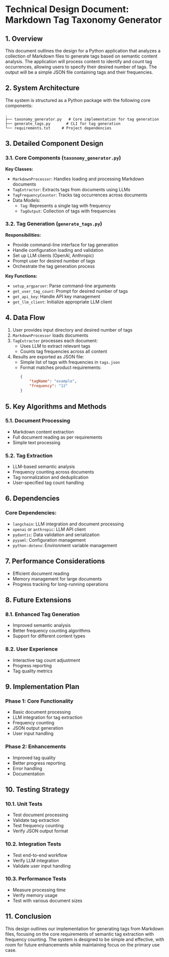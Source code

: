 # Technical Design Document: Markdown Tag Taxonomy Generator

## 1. Overview

This document outlines the design for a Python application that analyzes a collection of Markdown files to generate tags based on semantic content analysis. The application will process content to identify and count tag occurrences, allowing users to specify their desired number of tags. The output will be a simple JSON file containing tags and their frequencies.

## 2. System Architecture

The system is structured as a Python package with the following core components:

```
.
├── taxonomy_generator.py   # Core implementation for tag generation
├── generate_tags.py       # CLI for tag generation
└── requirements.txt     # Project dependencies
```

## 3. Detailed Component Design

### 3.1. Core Components (`taxonomy_generator.py`)

**Key Classes:**
- `MarkdownProcessor`: Handles loading and processing Markdown documents
- `TagExtractor`: Extracts tags from documents using LLMs
- `TagFrequencyCounter`: Tracks tag occurrences across documents
- Data Models:
  - `Tag`: Represents a single tag with frequency
  - `TagOutput`: Collection of tags with frequencies

### 3.2. Tag Generation (`generate_tags.py`)

**Responsibilities:**
- Provide command-line interface for tag generation
- Handle configuration loading and validation
- Set up LLM clients (OpenAI, Anthropic)
- Prompt user for desired number of tags
- Orchestrate the tag generation process

**Key Functions:**
- `setup_argparser`: Parse command-line arguments
- `get_user_tag_count`: Prompt for desired number of tags
- `get_api_key`: Handle API key management
- `get_llm_client`: Initialize appropriate LLM client

## 4. Data Flow

1. User provides input directory and desired number of tags
2. `MarkdownProcessor` loads documents
3. `TagExtractor` processes each document:
   - Uses LLM to extract relevant tags
   - Counts tag frequencies across all content
4. Results are exported as JSON file:
   - Simple list of tags with frequencies in `tags.json`
   - Format matches product requirements:
     ```json
     {
         "tagName": "example",
         "frequency": "12"
     }
     ```

## 5. Key Algorithms and Methods

### 5.1. Document Processing
- Markdown content extraction
- Full document reading as per requirements
- Simple text processing

### 5.2. Tag Extraction
- LLM-based semantic analysis
- Frequency counting across documents
- Tag normalization and deduplication
- User-specified tag count handling

## 6. Dependencies

### Core Dependencies:
- `langchain`: LLM integration and document processing
- `openai` or `anthropic`: LLM API client
- `pydantic`: Data validation and serialization
- `pyyaml`: Configuration management
- `python-dotenv`: Environment variable management

## 7. Performance Considerations

- Efficient document reading
- Memory management for large documents
- Progress tracking for long-running operations

## 8. Future Extensions

### 8.1. Enhanced Tag Generation
- Improved semantic analysis
- Better frequency counting algorithms
- Support for different content types

### 8.2. User Experience
- Interactive tag count adjustment
- Progress reporting
- Tag quality metrics

## 9. Implementation Plan

### Phase 1: Core Functionality
- Basic document processing
- LLM integration for tag extraction
- Frequency counting
- JSON output generation
- User input handling

### Phase 2: Enhancements
- Improved tag quality
- Better progress reporting
- Error handling
- Documentation

## 10. Testing Strategy

### 10.1. Unit Tests
- Test document processing
- Validate tag extraction
- Test frequency counting
- Verify JSON output format

### 10.2. Integration Tests
- Test end-to-end workflow
- Verify LLM integration
- Validate user input handling

### 10.3. Performance Tests
- Measure processing time
- Verify memory usage
- Test with various document sizes

## 11. Conclusion

This design outlines our implementation for generating tags from Markdown files, focusing on the core requirements of semantic tag extraction with frequency counting. The system is designed to be simple and effective, with room for future enhancements while maintaining focus on the primary use case.